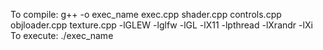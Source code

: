 To compile: g++ -o exec_name exec.cpp shader.cpp controls.cpp objloader.cpp texture.cpp -lGLEW -lglfw -lGL -lX11 -lpthread -lXrandr -lXi
To execute: ./exec_name 
